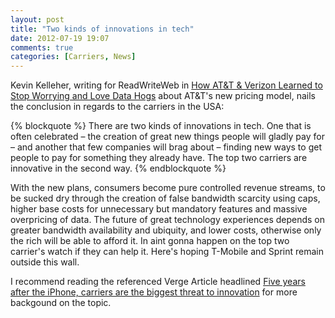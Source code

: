 ```yaml
---
layout: post
title: "Two kinds of innovations in tech"
date: 2012-07-19 19:07
comments: true
categories: [Carriers, News]
---
```


Kevin Kelleher, writing for ReadWriteWeb in [How AT&T & Verizon Learned to Stop Worrying and Love Data Hogs](http://www.readwriteweb.com/mobile/2012/07/how-att-verizon-learned-to-stop-worrying-and-love-data-hogs.php) about AT&T's new pricing model, nails the conclusion in regards to the carriers in the USA:

{% blockquote %}
There are two kinds of innovations in tech. One that is often celebrated – the creation of great new things people will gladly pay for – and another that few companies will brag about – finding new ways to get people to pay for something they already have. The top two carriers are innovative in the second way.
{% endblockquote %}

With the new plans, consumers become pure controlled revenue streams, to be sucked dry through the creation of false bandwidth scarcity using caps, higher base costs for unnecessary but mandatory features and massive overpricing of data. The future of great technology experiences depends on greater bandwidth availability and ubiquity, and lower costs, otherwise only the rich will be able to afford it. In aint gonna happen on the top two carrier's watch if they can help it. Here's hoping T-Mobile and Sprint remain outside this wall.

I recommend reading the referenced Verge Article headlined [Five years after the iPhone, carriers are the biggest threat to innovation](http://www.theverge.com/2012/7/5/3138711/five-years-after-the-iphone-carriers-are-the-biggest-threat-to-innovation-editorial) for more backgound on the topic.